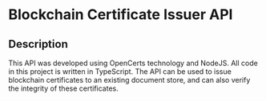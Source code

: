 # Blockchain Certificate Issuer API

## Description
This API was developed using OpenCerts technology and NodeJS. All code in this project is written in TypeScript.
The API can be used to issue blockchain certificates to an existing document store, and can also verify the integrity of these certificates.
